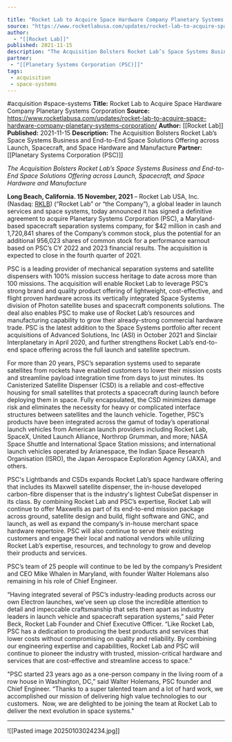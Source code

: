 ```yaml
---

title: "Rocket Lab to Acquire Space Hardware Company Planetary Systems Corporation "
source: "https://www.rocketlabusa.com/updates/rocket-lab-to-acquire-space-hardware-company-planetary-systems-corporation/"
author:
  - "[[Rocket Lab]]"
published: 2021-11-15
description: "The Acquisition Bolsters Rocket Lab’s Space Systems Business and End-to-End Space Solutions Offering across Launch, Spacecraft, and Space Hardware and Manufacture"
partner: 
 - "[[Planetary Systems Corporation (PSC)]]"
tags:
 - acquisition
 - space-systems
---
```


#acquisition #space-systems
**Title:** Rocket Lab to Acquire Space Hardware Company Planetary Systems Corporation 
**Source:** https://www.rocketlabusa.com/updates/rocket-lab-to-acquire-space-hardware-company-planetary-systems-corporation/
**Author:** [[Rocket Lab]]
**Published:** 2021-11-15
**Description:** The Acquisition Bolsters Rocket Lab’s Space Systems Business and End-to-End Space Solutions Offering across Launch, Spacecraft, and Space Hardware and Manufacture
**Partner:** [[Planetary Systems Corporation (PSC)]]

*The Acquisition Bolsters Rocket Lab’s Space Systems Business and End-to-End Space Solutions Offering across Launch, Spacecraft, and Space Hardware and Manufacture*

**Long Beach, California. 15 November, 2021** – Rocket Lab USA, Inc. (Nasdaq: [RKLB](https://investors.rocketlabusa.com/)) (“Rocket Lab” or “the Company”), a global leader in launch services and space systems, today announced it has signed a definitive agreement to acquire Planetary Systems Corporation (PSC), a Maryland-based spacecraft separation systems company, for $42 million in cash and 1,720,841 shares of the Company’s common stock, plus the potential for an additional 956,023 shares of common stock for a performance earnout based on PSC’s CY 2022 and 2023 financial results. The acquisition is expected to close in the fourth quarter of 2021.

PSC is a leading provider of mechanical separation systems and satellite dispensers with 100% mission success heritage to date across more than 100 missions. The acquisition will enable Rocket Lab to leverage PSC’s strong brand and quality product offering of lightweight, cost-effective, and flight proven hardware across its vertically integrated Space Systems division of Photon satellite buses and spacecraft components solutions. The deal also enables PSC to make use of Rocket Lab’s resources and manufacturing capability to grow their already-strong commercial hardware trade. PSC is the latest addition to the Space Systems portfolio after recent acquisitions of Advanced Solutions, Inc (ASI) in October 2021 and Sinclair Interplanetary in April 2020, and further strengthens Rocket Lab’s end-to-end space offering across the full launch and satellite spectrum.

For more than 20 years, PSC’s separation systems used to separate satellites from rockets have enabled customers to lower their mission costs and streamline payload integration time from days to just minutes. Its Canisterized Satellite Dispenser (CSD) is a reliable and cost-effective housing for small satellites that protects a spacecraft during launch before deploying them in space. Fully encapsulated, the CSD minimizes damage risk and eliminates the necessity for heavy or complicated interface structures between satellites and the launch vehicle. Together, PSC’s products have been integrated across the gamut of today’s operational launch vehicles from American launch providers including Rocket Lab, SpaceX, United Launch Alliance, Northrop Grumman, and more; NASA Space Shuttle and International Space Station missions; and international launch vehicles operated by Arianespace, the Indian Space Research Organisation (ISRO), the Japan Aerospace Exploration Agency (JAXA), and others.

PSC's Lightbands and CSDs expands Rocket Lab’s space hardware offering that includes its Maxwell satellite dispenser, the in-house developed carbon-fibre dispenser that is the industry's lightest CubeSat dispenser in its class. By combining Rocket Lab and PSC’s expertise, Rocket Lab will continue to offer Maxwells as part of its end-to-end mission package across ground, satellite design and build, flight software and GNC, and launch, as well as expand the company’s in-house merchant space hardware repertoire. PSC will also continue to serve their existing customers and engage their local and national vendors while utilizing Rocket Lab’s expertise, resources, and technology to grow and develop their products and services.

PSC’s team of 25 people will continue to be led by the company’s President and CEO Mike Whalen in Maryland, with founder Walter Holemans also remaining in his role of Chief Engineer.

“Having integrated several of PSC’s industry-leading products across our own Electron launches, we’ve seen up close the incredible attention to detail and impeccable craftsmanship that sets them apart as industry leaders in launch vehicle and spacecraft separation systems,” said Peter Beck, Rocket Lab Founder and Chief Executive Officer. “Like Rocket Lab, PSC has a dedication to producing the best products and services that lower costs without compromising on quality and reliability. By combining our engineering expertise and capabilities, Rocket Lab and PSC will continue to pioneer the industry with trusted, mission-critical hardware and services that are cost-effective and streamline access to space.”

"PSC started 23 years ago as a one-person company in the living room of a row house in Washington, DC,” said Walter Holemans, PSC founder and Chief Engineer. “Thanks to a super talented team and a lot of hard work, we accomplished our mission of delivering high value technologies to our customers.  Now, we are delighted to be joining the team at Rocket Lab to deliver the next evolution in space systems."

---

![[Pasted image 20250103024234.jpg]]